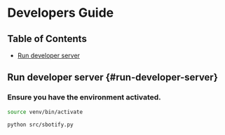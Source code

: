 # Developers Guide

## Table of Contents
- [Run developer server](#run-developer-server-run-developer-server)

## Run developer server {#run-developer-server}

### Ensure you have the environment activated.

```sh
source venv/bin/activate
```

```sh
python src/sbotify.py
```
